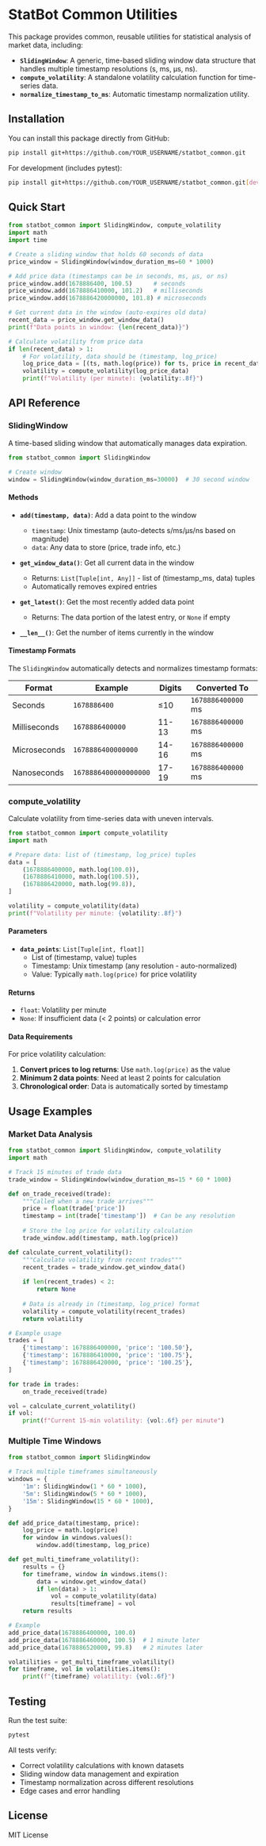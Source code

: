 # StatBot Common Utilities

This package provides common, reusable utilities for statistical analysis of market data, including:

- **`SlidingWindow`**: A generic, time-based sliding window data structure that handles multiple timestamp resolutions (s, ms, μs, ns).
- **`compute_volatility`**: A standalone volatility calculation function for time-series data.
- **`normalize_timestamp_to_ms`**: Automatic timestamp normalization utility.

## Installation

You can install this package directly from GitHub:

```bash
pip install git+https://github.com/YOUR_USERNAME/statbot_common.git
```

For development (includes pytest):
```bash
pip install git+https://github.com/YOUR_USERNAME/statbot_common.git[dev]
```

## Quick Start

```python
from statbot_common import SlidingWindow, compute_volatility
import math
import time

# Create a sliding window that holds 60 seconds of data
price_window = SlidingWindow(window_duration_ms=60 * 1000)

# Add price data (timestamps can be in seconds, ms, μs, or ns)
price_window.add(1678886400, 100.5)      # seconds
price_window.add(1678886410000, 101.2)   # milliseconds  
price_window.add(1678886420000000, 101.8) # microseconds

# Get current data in the window (auto-expires old data)
recent_data = price_window.get_window_data()
print(f"Data points in window: {len(recent_data)}")

# Calculate volatility from price data
if len(recent_data) > 1:
    # For volatility, data should be (timestamp, log_price)
    log_price_data = [(ts, math.log(price)) for ts, price in recent_data]
    volatility = compute_volatility(log_price_data)
    print(f"Volatility (per minute): {volatility:.8f}")
```

## API Reference

### SlidingWindow

A time-based sliding window that automatically manages data expiration.

```python
from statbot_common import SlidingWindow

# Create window
window = SlidingWindow(window_duration_ms=30000)  # 30 second window
```

#### Methods

- **`add(timestamp, data)`**: Add a data point to the window
  - `timestamp`: Unix timestamp (auto-detects s/ms/μs/ns based on magnitude)
  - `data`: Any data to store (price, trade info, etc.)

- **`get_window_data()`**: Get all current data in the window
  - Returns: `List[Tuple[int, Any]]` - list of (timestamp_ms, data) tuples
  - Automatically removes expired entries

- **`get_latest()`**: Get the most recently added data point
  - Returns: The data portion of the latest entry, or `None` if empty

- **`__len__()`**: Get the number of items currently in the window

#### Timestamp Formats

The `SlidingWindow` automatically detects and normalizes timestamp formats:

| Format | Example | Digits | Converted To |
|--------|---------|--------|--------------|
| Seconds | `1678886400` | ≤10 | `1678886400000` ms |
| Milliseconds | `1678886400000` | 11-13 | `1678886400000` ms |
| Microseconds | `1678886400000000` | 14-16 | `1678886400000` ms |
| Nanoseconds | `1678886400000000000` | 17-19 | `1678886400000` ms |

### compute_volatility

Calculate volatility from time-series data with uneven intervals.

```python
from statbot_common import compute_volatility
import math

# Prepare data: list of (timestamp, log_price) tuples
data = [
    (1678886400000, math.log(100.0)),
    (1678886410000, math.log(100.5)),
    (1678886420000, math.log(99.8)),
]

volatility = compute_volatility(data)
print(f"Volatility per minute: {volatility:.8f}")
```

#### Parameters

- **`data_points`**: `List[Tuple[int, float]]`
  - List of (timestamp, value) tuples
  - Timestamp: Unix timestamp (any resolution - auto-normalized)
  - Value: Typically `math.log(price)` for price volatility

#### Returns

- `float`: Volatility per minute
- `None`: If insufficient data (< 2 points) or calculation error

#### Data Requirements

For price volatility calculation:
1. **Convert prices to log returns**: Use `math.log(price)` as the value
2. **Minimum 2 data points**: Need at least 2 points for calculation
3. **Chronological order**: Data is automatically sorted by timestamp

## Usage Examples

### Market Data Analysis

```python
from statbot_common import SlidingWindow, compute_volatility
import math

# Track 15 minutes of trade data
trade_window = SlidingWindow(window_duration_ms=15 * 60 * 1000)

def on_trade_received(trade):
    """Called when a new trade arrives"""
    price = float(trade['price'])
    timestamp = int(trade['timestamp'])  # Can be any resolution
    
    # Store the log price for volatility calculation
    trade_window.add(timestamp, math.log(price))

def calculate_current_volatility():
    """Calculate volatility from recent trades"""
    recent_trades = trade_window.get_window_data()
    
    if len(recent_trades) < 2:
        return None
        
    # Data is already in (timestamp, log_price) format
    volatility = compute_volatility(recent_trades)
    return volatility

# Example usage
trades = [
    {'timestamp': 1678886400000, 'price': '100.50'},
    {'timestamp': 1678886410000, 'price': '100.75'},
    {'timestamp': 1678886420000, 'price': '100.25'},
]

for trade in trades:
    on_trade_received(trade)

vol = calculate_current_volatility()
if vol:
    print(f"Current 15-min volatility: {vol:.6f} per minute")
```

### Multiple Time Windows

```python
from statbot_common import SlidingWindow

# Track multiple timeframes simultaneously
windows = {
    '1m': SlidingWindow(1 * 60 * 1000),
    '5m': SlidingWindow(5 * 60 * 1000),
    '15m': SlidingWindow(15 * 60 * 1000),
}

def add_price_data(timestamp, price):
    log_price = math.log(price)
    for window in windows.values():
        window.add(timestamp, log_price)

def get_multi_timeframe_volatility():
    results = {}
    for timeframe, window in windows.items():
        data = window.get_window_data()
        if len(data) > 1:
            vol = compute_volatility(data)
            results[timeframe] = vol
    return results

# Example
add_price_data(1678886400000, 100.0)
add_price_data(1678886460000, 100.5)  # 1 minute later
add_price_data(1678886520000, 99.8)   # 2 minutes later

volatilities = get_multi_timeframe_volatility()
for timeframe, vol in volatilities.items():
    print(f"{timeframe} volatility: {vol:.6f}")
```

## Testing

Run the test suite:

```bash
pytest
```

All tests verify:
- Correct volatility calculations with known datasets
- Sliding window data management and expiration
- Timestamp normalization across different resolutions
- Edge cases and error handling

## License

MIT License 